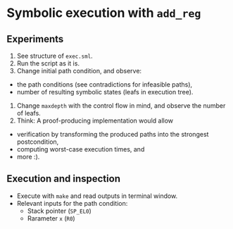 # Symbolic execution with `add_reg`

## Experiments

1. See structure of `exec.sml`.
1. Run the script as it is.
1. Change initial path condition, and observe:
  * the path conditions (see contradictions for infeasible paths),
  * number of resulting symbolic states (leafs in execution tree).
1. Change `maxdepth` with the control flow in mind, and observe the number of leafs.
1. Think: A proof-producing implementation would allow
  * verification by transforming the produced paths into the strongest postcondition,
  * computing worst-case execution times, and
  * more :).


## Execution and inspection

* Execute with `make` and read outputs in terminal window.
* Relevant inputs for the path condition:
  * Stack pointer (`SP_EL0`)
  * Rarameter `x` (`R0`)

